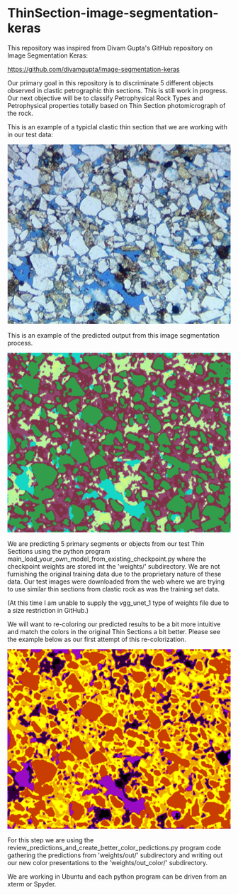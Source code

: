 # ThinSection-image-segmentation-keras
This repository was inspired from Divam Gupta's GitHub repository on Image Segmentation Keras:

https://github.com/divamgupta/image-segmentation-keras

Our primary goal in this repository is to discriminate 5 different objects observed in clastic petrographic thin sections. This is still work in progress. Our next objective will be to classify Petrophysical Rock Types and Petrophysical properties totally based on Thin Section photomicrograph of the rock. 

This is an example of a typiclal clastic thin section that we are working with in our test data:

![Image](5ts.png)

This is an example of the predicted output from this image segmentation process. 

![Image](5predict.png)

We are predicting 5 primary segments or objects from our test Thin Sections using the python program main_load_your_own_model_from_existing_checkpoint.py where the checkpoint weights are stored int the 'weights/' subdirectory. We are not furnishing the original training data due to the proprietary nature of these data. Our test images were downloaded from the web where we are trying to use similar thin sections from clastic rock as was the training set data. 

(At this time I am unable to supply the vgg_unet_1 type of weights file due to a size restriction in GitHub.) 

We will want to re-coloring our predicted results to be a bit more intuitive and match the colors in the original Thin Sections a bit better. Please see the example below as our first attempt of this re-colorization. 

![Image](5_recolor.png)

For this step we are using the review_predictions_and_create_better_color_pedictions.py program code gathering the predictions from 'weights/out/' subdirectory and writing out our new color presentations to the 'weights/out_color/' subdirectory. 

We are working in Ubuntu and each python program can be driven from an xterm or Spyder. 


